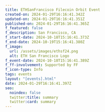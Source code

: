 ```yaml
---
title: ETHSanFrancisco Filecoin Orbit Event
created-on: 2024-01-29T16:16:41.342Z
updated-on: 2024-01-29T16:16:41.351Z
published-on: 2024-01-29T16:16:41.365Z
f_featured: false
f_description: San Francisco, CA
f_start-date: 2024-10-18T15:16:41.373Z
f_end-date: 2024-10-19T15:16:41.380Z
f_image:
  url: /assets/images/ethsf24.png
  alt: ETH San Francisco Logo
f_event-date: 2024-10-18T15:16:41.389Z
f_ff-involvement: Supported by FF
f_icon-type: Info
tags: events
layout: "[events].html"
date: 2024-01-29T16:16:41.397Z
seo:
  noindex: false
  twitter:title: summary
  twitter:card: summary
---
```

